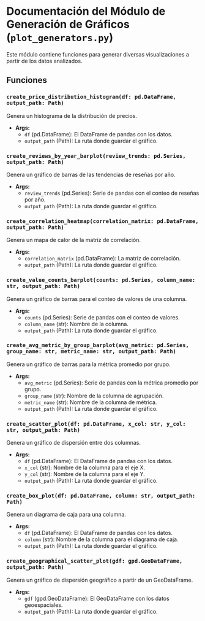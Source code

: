 # Documentación del Módulo de Generación de Gráficos (`plot_generators.py`)

Este módulo contiene funciones para generar diversas visualizaciones a partir de los datos analizados.

## Funciones

### `create_price_distribution_histogram(df: pd.DataFrame, output_path: Path)`

Genera un histograma de la distribución de precios.

- **Args:**
    - `df` (pd.DataFrame): El DataFrame de pandas con los datos.
    - `output_path` (Path): La ruta donde guardar el gráfico.

### `create_reviews_by_year_barplot(review_trends: pd.Series, output_path: Path)`

Genera un gráfico de barras de las tendencias de reseñas por año.

- **Args:**
    - `review_trends` (pd.Series): Serie de pandas con el conteo de reseñas por año.
    - `output_path` (Path): La ruta donde guardar el gráfico.

### `create_correlation_heatmap(correlation_matrix: pd.DataFrame, output_path: Path)`

Genera un mapa de calor de la matriz de correlación.

- **Args:**
    - `correlation_matrix` (pd.DataFrame): La matriz de correlación.
    - `output_path` (Path): La ruta donde guardar el gráfico.

### `create_value_counts_barplot(counts: pd.Series, column_name: str, output_path: Path)`

Genera un gráfico de barras para el conteo de valores de una columna.

- **Args:**
    - `counts` (pd.Series): Serie de pandas con el conteo de valores.
    - `column_name` (str): Nombre de la columna.
    - `output_path` (Path): La ruta donde guardar el gráfico.

### `create_avg_metric_by_group_barplot(avg_metric: pd.Series, group_name: str, metric_name: str, output_path: Path)`

Genera un gráfico de barras para la métrica promedio por grupo.

- **Args:**
    - `avg_metric` (pd.Series): Serie de pandas con la métrica promedio por grupo.
    - `group_name` (str): Nombre de la columna de agrupación.
    - `metric_name` (str): Nombre de la columna de métrica.
    - `output_path` (Path): La ruta donde guardar el gráfico.

### `create_scatter_plot(df: pd.DataFrame, x_col: str, y_col: str, output_path: Path)`

Genera un gráfico de dispersión entre dos columnas.

- **Args:**
    - `df` (pd.DataFrame): El DataFrame de pandas con los datos.
    - `x_col` (str): Nombre de la columna para el eje X.
    - `y_col` (str): Nombre de la columna para el eje Y.
    - `output_path` (Path): La ruta donde guardar el gráfico.

### `create_box_plot(df: pd.DataFrame, column: str, output_path: Path)`

Genera un diagrama de caja para una columna.

- **Args:**
    - `df` (pd.DataFrame): El DataFrame de pandas con los datos.
    - `column` (str): Nombre de la columna para el diagrama de caja.
    - `output_path` (Path): La ruta donde guardar el gráfico.

### `create_geographical_scatter_plot(gdf: gpd.GeoDataFrame, output_path: Path)`

Genera un gráfico de dispersión geográfico a partir de un GeoDataFrame.

- **Args:**
    - `gdf` (gpd.GeoDataFrame): El GeoDataFrame con los datos geoespaciales.
    - `output_path` (Path): La ruta donde guardar el gráfico.